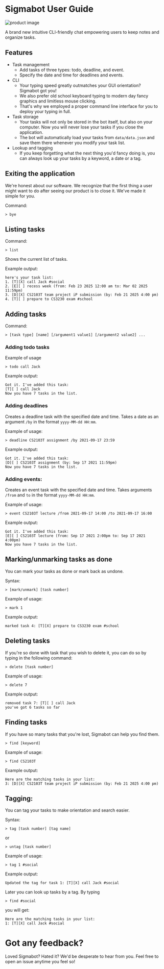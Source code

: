 # Sigmabot User Guide

![product image](Ui.png)

A brand new intuitive CLI-friendly chat empowering users to keep notes and organize tasks.

## Features
* Task management
    * Add tasks of three types: todo, deadline, and event.
    * Specify the date and time for deadlines and events.
* CLI
    * Your typing speed greatly outmatches your GUI orientation? Sigmabot got you!
    * We also prefer old school keyboard typing to modern day fancy graphics and limitless mouse clicking.
    * That's why we employed a proper command line interface for you to deploy your typing in full.
* Task storage
  * Your tasks will not only be stored in the bot itself, but also on your computer. Now you will never lose your tasks if you close the application.
  * The bot will automatically load your tasks from `data/data.json` and save them there whenever you modify your task list.
* Lookup and tagging
  * If you keep forgetting what the next thing you'd fancy doing is, you can always look up your tasks by a keyword, a date or a tag.

## Exiting the application

We're honest about our software. We recognize that the first thing a user might want to do after seeing our product is to close it. We've made it simple for you.

Command:
```
> bye
```

## Listing tasks

Command:
```
> list
```

Shows the current list of tasks.

Example output:
```
here's your task list:
1. [T][X] call Jack #social
2. [E][ ] recess week (from: Feb 23 2025 12:00 am to: Mar 02 2025 11:59pm)
3. [D][X] CS2103T team project iP submission (by: Feb 21 2025 4:00 pm)
4. [T][ ] prepare to CS3230 exam #school
```

## Adding tasks

Command:
```
> [task type] [name] [/argument1 value1] [/argument2 value2] ...
```

### Adding todo tasks

Example of usage
```
> todo call Jack
```

Example output:
```
Got it. I've added this task:
[T][ ] call Jack
Now you have 7 tasks in the list.
```

### Adding deadlines

Creates a deadline task with the specified date and time. Takes a date as an argument `/by` in the format `yyyy-MM-dd HH:mm`.

Example of usage:
```
> deadline CS2103T assignment /by 2021-09-17 23:59
```

Example output:
```
Got it. I've added this task:
[D][ ] CS2103T assignment (by: Sep 17 2021 11:59pm)
Now you have 7 tasks in the list.
```

### Adding events:

Creates an event task with the specified date and time. Takes arguments `/from` and `to` in the format `yyyy-MM-dd HH:mm`.

Example of usage:
```
> event CS2103T lecture /from 2021-09-17 14:00 /to 2021-09-17 16:00
```

Example output:
```
Got it. I've added this task:
[E][ ] CS2103T lecture (from: Sep 17 2021 2:00pm to: Sep 17 2021 4:00pm)
Now you have 7 tasks in the list.
```

## Marking/unmarking tasks as done

You can mark your tasks as done or mark back as undone.

Syntax:

```
> [mark/unmark] [task number]
```

Example of usage:

```
> mark 1
```
Example output:
```
marked task 4: [T][X] prepare to CS3230 exam #school
```

## Deleting tasks

If you're so done with task that you wish to delete it, you can do so by typing in the following command:

```
> delete [task number]
```

Example of usage:

```
> delete 7
```
Example output:
```
removed task 7: [T][ ] call Jack
you've got 6 tasks so far
```

## Finding tasks

If you have so many tasks that you're lost, Sigmabot can help you find them.

```
> find [keyword]
```

Example of usage:

```
> find CS2103T
```

Example output:
```
Here are the matching tasks in your list:
3: [D][X] CS2103T team project iP submission (by: Feb 21 2025 4:00 pm)
```

## Tagging:

You can tag your tasks to make orientation and search easier.

Syntax:

```
> tag [task number] [tag name]
```

or

```
> untag [task number]
```

Example of usage:

```
> tag 1 #social
```

Example output:
```
Updated the tag for task 1: [T][X] call Jack #social
```

Later you can look up tasks by a tag. By typing

```angular2html
> find #social
```

you will get:

```angular2html
Here are the matching tasks in your list:
1: [T][X] call Jack #social
```

# Got any feedback?

Loved Sigmabot? Hated it? We'd be desperate to hear from you. Feel free to open an issue anytime you feel so!